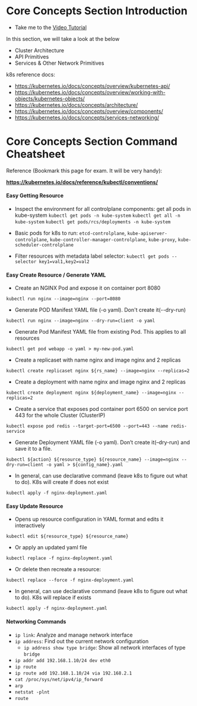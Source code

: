# Core Concepts Section Introduction

 - Take me to the [Video Tutorial](https://kodekloud.com/topic/core-concepts-section-introduction/)
 
In this section, we will take a look at the below
- Cluster Architecture  
- API Primitives
- Services & Other Network Primitives

k8s reference docs:
- https://kubernetes.io/docs/concepts/overview/kubernetes-api/
- https://kubernetes.io/docs/concepts/overview/working-with-objects/kubernetes-objects/
- https://kubernetes.io/docs/concepts/architecture/
- https://kubernetes.io/docs/concepts/overview/components/
- https://kubernetes.io/docs/concepts/services-networking/

# Core Concepts Section Command Cheatsheet

Reference (Bookmark this page for exam. It will be very handy):

**https://kubernetes.io/docs/reference/kubectl/conventions/**

#### Easy Getting Resource
- Inspect the environment for all controlplane components: get all pods in kube-system
`kubectl get pods -n kube-system`
`kubectl get all -n kube-system`
`kubectl get pods/rcs/deployments -n kube-system`

- Basic pods for k8s to run: `etcd-controlplane`, `kube-apiserver-controlplane`, `kube-controller-manager-controlplane`, `kube-proxy`, `kube-scheduler-controlplane`

- Filter resources with metadata label selector: `kubectl get pods --selector key1=val1,key2=val2`

#### Easy Create Resource / Generate YAML

- Create an NGINX Pod and expose it on container port 8080

`kubectl run nginx --image=nginx --port=8080`

- Generate POD Manifest YAML file (-o yaml). Don't create it(--dry-run)

`kubectl run nginx --image=nginx --dry-run=client -o yaml`

- Generate Pod Manifest YAML file from existing Pod. This applies to all resources

`kubectl get pod webapp -o yaml > my-new-pod.yaml`

- Create a replicaset with name nginx and image nginx and 2 replicas

`kubectl create replicaset nginx ${rs_name} --image=nginx --replicas=2`

- Create a deployment with name nginx and image nginx and 2 replicas

`kubectl create deployment nginx ${deployment_name} --image=nginx --replicas=2`

- Create a service that exposes pod container port 6500 on service port 443 for the whole Cluster (ClusterIP)
  
`kubectl expose pod redis --target-port=6500 --port=443 --name redis-service`

- Generate Deployment YAML file (-o yaml). Don’t create it(–dry-run) and save it to a file.

`kubectl ${action} ${resource_type} ${resource_name} --image=nginx --dry-run=client -o yaml > ${config_name}.yaml`

- In general, can use declarative command (leave k8s to figure out what to do). K8s will create if does not exist

`kubectl apply -f nginx-deployment.yaml`

#### Easy Update Resource
- Opens up resource configuration in YAML format and edits it interactively

`kubectl edit ${resource_type} ${resource_name}`

- Or apply an updated yaml file

`kubectl replace -f nginx-deployment.yaml`

- Or delete then recreate a resource:

`kubectl replace --force -f nginx-deployment.yaml`

- In general, can use declarative command (leave k8s to figure out what to do). K8s will replace if exists

`kubectl apply -f nginx-deployment.yaml`

#### Networking Commands
- `ip link`: Analyze and manage network interface
- `ip address`: Find out the current network configuration
  - `ip address show type bridge`: Show all network interfaces of type `bridge`
- `ip addr add 192.168.1.10/24 dev eth0`
- `ip route`
- `ip route add 192.168.1.10/24 via 192.168.2.1`
- `cat /proc/sys/net/ipv4/ip_forward`
- `arp`
- `netstat -plnt`
- `route`
